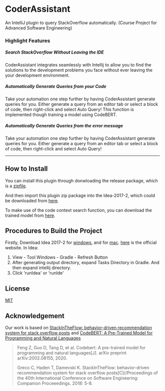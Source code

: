 # CoderAssistant

An IntelliJ plugin to query StackOverflow automatically. (Course Project for Advanced Software Engineering)



### Highlight Features

##### Search StackOverflow Without Leaving the IDE

CoderAssistant integrates seamlessly with Intellij to allow you to find the solutions to the development problems you face without ever leaving the your development environment.



##### Automatically Generate Queries from your Code

Take your automation one step further by having CoderAssistant generate queries for you. Either generate a query from an editor tab or select a block of code, then right-click and select Auto Query! This function is implemented though training a model using CodeBERT.



##### Automatically Generate Queries from the error message

Take your automation one step further by having CoderAssistant generate queries for you. Either generate a query from an editor tab or select a block of code, then right-click and select Auto Query!



********

## How to Install

You can install this plugin through donwloading the release package, which is a [zipfile](https://github.com/JasonZhu-WHU/CoderAssistant/releases/download/v1.0.0/CoderAssistant-1.0.0.jar).

And then import this plugin zip package into the Idea-2017-2, which could be downloaded from [here](https://www.jetbrains.com/idea/download/other.html).

To make use of the code context search function, you can download the trained model from [here](https://github.com/JasonZhu-WHU/CoderAssistantModel). 

## Procedures to Build the Project

Firstly, Download Idea 2017-2 for [windows](https://download.jetbrains.com/idea/ideaIC-2017.2.7.win.zip?_gl=1*10nj294*_ga*MTY4NjkxMDc3Mi4xNjI5MzQwOTgz*_ga_V0XZL7QHEB*MTYzODc3MTQzMy44LjAuMTYzODc3MTQ1MS4w&_ga=2.9619957.1923004857.1638771434-1686910772.1629340983), and for [mac](https://download.jetbrains.com/idea/ideaIC-2017.2.7.dmg?_gl=1*1x7oi22*_ga*MTY4NjkxMDc3Mi4xNjI5MzQwOTgz*_ga_V0XZL7QHEB*MTYzODc3MTQzMy44LjAuMTYzODc3MTQ1MS4w&_ga=2.240371779.1923004857.1638771434-1686910772.1629340983). [here](https://www.jetbrains.com/idea/download/other.html)
 is the official website. 
In Idea:
1. View - Tool Windows - Gradle - Refresh Button
2. After generating output directory, expand Tasks Directory in Gradle. And then expand intellij directory.
3. Click 'runIdea' or 'runIde'

## License

[MIT](./LICENSE)

## Acknowledgement

Our work is based on [StackInTheFlow: behavior-driven recommendation system for stack overflow posts](https://damevski.github.io/files/greco_icse18_preprint.pdf) and [CodeBERT: A Pre-Trained Model for Programming and Natural Languages](https://arxiv.org/pdf/2002.08155.pdf)

> Feng Z, Guo D, Tang D, et al. Codebert: A pre-trained model for programming and natural languages[J]. arXiv preprint arXiv:2002.08155, 2020.
>
> Greco C, Haden T, Damevski K. StackInTheFlow: behavior-driven recommendation system for stack overflow posts[C]//Proceedings of the 40th International Conference on Software Engineering: Companion Proceeedings. 2018: 5-8.
